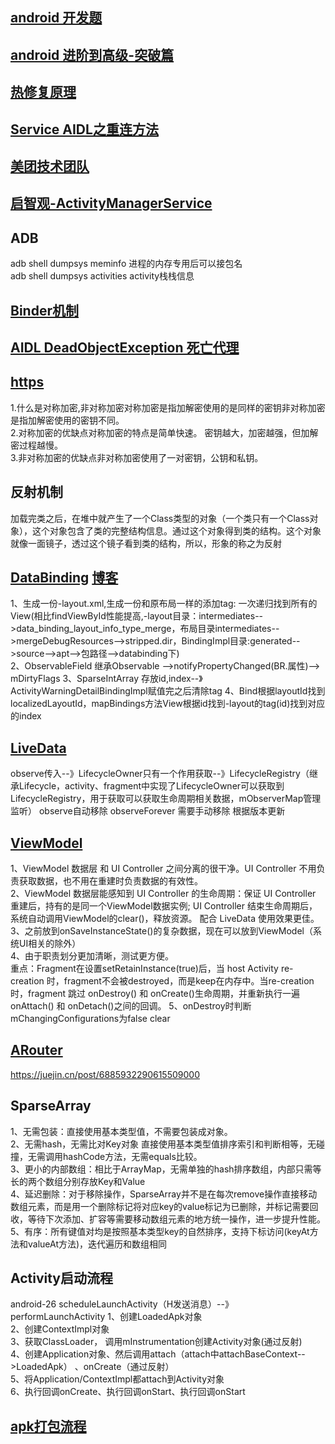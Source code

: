 ## [android 开发题](https://juejin.cn/post/6844903891625050119)
## [android 进阶到高级-突破篇](https://pangrongxian.github.io/2017/07/17/Android%20%E8%BF%9B%E9%98%B6%E5%88%B0%E9%AB%98%E7%BA%A7%20-%20%E7%AA%81%E7%A0%B4%E7%AF%87/)

## [热修复原理](https://juejin.cn/post/6844903985602789384)

## [Service AIDL之重连方法](https://www.jianshu.com/p/476abecc7292)

## [美团技术团队](https://tech.meituan.com/archives)

## [启智观-ActivityManagerService](https://duanqz.github.io/2016-07-15-AMS-LaunchProcess#Android%E5%90%AF%E6%99%BA%E8%A7%82)

## ADB
adb shell dumpsys meminfo  进程的内存专用后可以接包名  
adb shell dumpsys activities  activity栈栈信息  

## [Binder机制](https://blog.csdn.net/carson_ho/article/details/73560642)

## [AIDL DeadObjectException 死亡代理](https://blog.csdn.net/jqwei2/article/details/98611551)

## [https](https://www.runoob.com/w3cnote/http-vs-https.html)
1.什么是对称加密,非对称加密对称加密是指加解密使用的是同样的密钥非对称加密是指加解密使用的密钥不同。  
2.对称加密的优缺点对称加密的特点是简单快速。 密钥越大，加密越强，但加解密过程越慢。  
3.非对称加密的优缺点非对称加密使用了一对密钥，公钥和私钥。  

## 反射机制
加载完类之后，在堆中就产生了一个Class类型的对象（一个类只有一个Class对象），这个对象包含了类的完整结构信息。通过这个对象得到类的结构。这个对象就像一面镜子，透过这个镜子看到类的结构，所以，形象的称之为反射

## [DataBinding](https://www.bilibili.com/video/BV1Zv411k7xe?p=2&spm_id_from=pageDriver)  [博客](https://www.wuhaojie.top/2018/10/11/AndroidDataBindingComprehension/)
1、生成一份-layout.xml,生成一份和原布局一样的添加tag:  一次递归找到所有的View(相比findViewById性能提高,-layout目录：intermediates-->data_binding_layout_info_type_merge，布局目录intermediates-->mergeDebugResources-->stripped.dir，BindingImpl目录:generated-->source-->apt-->包路径-->databinding下)   
2、ObservableField 继承Observable -->notifyPropertyChanged(BR.属性)--> mDirtyFlags
3、SparseIntArray 存放id,index--》ActivityWarningDetailBindingImpl赋值完之后清除tag
4、Bind根据layoutId找到localizedLayoutId，mapBindings方法View根据id找到-layout的tag(id)找到对应的index

## [LiveData](https://www.jianshu.com/p/d66b2fd4d918)
observe传入--》LifecycleOwner只有一个作用获取--》LifecycleRegistry（继承Lifecycle，activity、fragment中实现了LifecycleOwner可以获取到LifecycleRegistry，用于获取可以获取生命周期相关数据，mObserverMap管理监听）
observe自动移除
observeForever 需要手动移除 根据版本更新

## [ViewModel](https://deskid.github.io/2017/07/28/ViewModel/)
1、ViewModel 数据层 和 UI Controller 之间分离的很干净。UI Controller 不用负责获取数据，也不用在重建时负责数据的有效性。  
2、ViewModel 数据层能感知到 UI Controller 的生命周期：保证 UI Controller 重建后，持有的是同一个ViewModel数据实例; UI Controller 结束生命周期后，系统自动调用ViewModel的clear()，释放资源。
配合 LiveData 使用效果更佳。  
3、之前放到onSaveInstanceState()的复杂数据，现在可以放到ViewModel（系统UI相关的除外）  
4、由于职责划分更加清晰，测试更方便。  
重点：Fragment在设置setRetainInstance(true)后，当 host Activity re-creation 时，fragment不会被destroyed，而是keep在内存中。当re-creation时，fragment 跳过 onDestroy() 和 onCreate()生命周期，并重新执行一遍 onAttach() 和 onDetach()之间的回调。
5、onDestroy时判断  mChangingConfigurations为false clear

## [ARouter](https://rebooters.github.io/2019/07/20/ARouter-API-%E5%88%86%E6%9E%90/)
https://juejin.cn/post/6885932290615509000

## SparseArray
1、无需包装：直接使用基本类型值，不需要包装成对象。   
2、无需hash，无需比对Key对象  直接使用基本类型值排序索引和判断相等，无碰撞，无需调用hashCode方法，无需equals比较。   
3、更小的内部数组：相比于ArrayMap，无需单独的hash排序数组，内部只需等长的两个数组分别存放Key和Value   
4、延迟删除：对于移除操作，SparseArray并不是在每次remove操作直接移动数组元素，而是用一个删除标记将对应key的value标记为已删除，并标记需要回收，等待下次添加、扩容等需要移动数组元素的地方统一操作，进一步提升性能。   
5、有序：所有键值对均是按照基本类型key的自然排序，支持下标访问(keyAt方法和valueAt方法)，迭代遍历和数组相同

## Activity启动流程  
android-26
scheduleLaunchActivity（H发送消息）--》performLaunchActivity
1、创建LoadedApk对象   
2、创建ContextImpl对象   
3、获取ClassLoader， 调用mInstrumentation创建Activity对象(通过反射)  
4、创建Application对象、然后调用attach（attach中attachBaseContext-->LoadedApk）
、onCreate（通过反射）  
5、将Application/ContextImpl都attach到Activity对象  
6、执行回调onCreate、执行回调onStart、执行回调onStart

## [apk打包流程](https://blog.csdn.net/aha_jasper/article/details/104944929)
